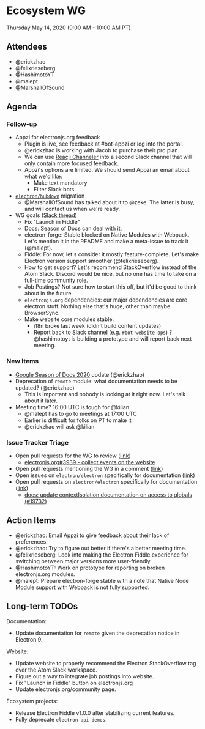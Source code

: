 # Ecosystem WG

Thursday May 14, 2020 (9:00 AM - 10:00 AM PT)

## Attendees

- @erickzhao
- @felixrieseberg
- @HashimotoYT
- @malept
- @MarshallOfSound

## Agenda

### Follow-up
* Appzi for electronjs.org feedback
    * Plugin is live, see feedback at #bot-appzi or log into the portal.
    * @erickzhao is working with Jacob to purchase their pro plan.
    * We can use [Reacji Channeler](https://pseudo-apt.slack.com/apps/A1BFDR28J-reacji-channeler) into a second Slack channel that will only contain more focused feedback.
    * Appzi's options are limited. We should send Appzi an email about what we'd like:
        * Make text mandatory
        * Filter Slack bots
* [`electron/hubdown`](https://github.com/electron/hubdown) migration
    * @MarshallOfSound  has talked about it to @zeke. The latter is busy, and will contact us when we're ready.
* WG goals ([Slack thread](https://electronhq.slack.com/archives/CNTJBD467/p1588268272084400))
    * Fix "Launch in Fiddle"
    * Docs: Season of Docs can deal with it.
    * electron-forge: Stable blocked on Native Modules with Webpack. Let's mention it in the README and make a meta-issue to track it (@malept).
    * Fiddle: For now, let's consider it mostly feature-complete. Let's make Electron version support smoother (@felixrieseberg).
    * How to get support? Let's recommend StackOverflow instead of the Atom Slack. Discord would be nice, but no one has time to take on a full-time community role.
    * Job Postings? Not sure how to start this off, but it'd be good to think about in the future.
    * `electronjs.org` dependencies: our major dependencies are core electron stuff. Nothing else that's huge, other than maybe BrowserSync.
    * Make website core modules stable:
        * i18n broke last week (didn't build content updates)
        * Report back to Slack channel (e.g. `#bot-website-ops`) ? @hashimotoyt is building a prototype and will report back next meeting.

### New Items
* [Google Season of Docs 2020](https://github.com/electron/season-of-docs-2020/blob/master/project-ideas.md) update (@erickzhao)
* Deprecation of `remote` module: what documentation needs to be updated? (@erickzhao)
    * This is important and nobody is looking at it right now. Let's talk about it later.
* Meeting time? 16:00 UTC is tough for @kilian 
    * @malept has to go to meetings at 17:00 UTC
    * Earlier is difficult for folks on PT to make it
    * @erickzhao will ask @kilian
  
### Issue Tracker Triage
* Open pull requests for the WG to review ([link](https://github.com/pulls?q=is%3Apr+team-review-requested%3Aelectron%2Fwg-ecosystem+archived%3Afalse+is%3Aopen+))
    * [electronjs.org#3939 - collect events on the website](https://github.com/electron/electronjs.org/pull/3939)
* Open pull requests mentioning the WG in a comment ([link](https://github.com/pulls?q=is%3Apr+team%3Aelectron%2Fwg-ecosystem+archived%3Afalse+is%3Aopen))
* Open issues on `electron/electron` specifically for documentation ([link](https://github.com/electron/electron/issues?utf8=%E2%9C%93&q=is%3Aissue+is%3Aopen+label%3A%22documentation+%3Anotebook%3A%22+))
* Open pull requests on `electron/electron` specifically for documentation ([link](https://github.com/electron/electron/pulls?utf8=%E2%9C%93&q=is%3Apr+is%3Aopen+%22docs%22+in%3Atitle))
    * [docs: update contextIsolation documentation on access to globals (#19732)](https://github.com/electron/electron/pull/19732)

## Action Items
- @erickzhao: Email Appzi to give feedback about their lack of preferences.
- @erickzhao: Try to figure out better if there's a better meeting time.
- @felixrieseberg: Look into making the Electron Fiddle experience for switching between major versions more user-friendly.
- @HashimotoYT: Work on prototype for reporting on broken electronjs.org modules.
- @malept: Prepare electron-forge stable with a note that Native Node Module support with Webpack is not fully supported.


## Long-term TODOs
Documentation:
* Update documentation for `remote` given the deprecation notice in Electron 9.

Website:
* Update website to properly recommend the Electron StackOverflow tag over the Atom Slack workspace.
* Figure out a way to integrate job postings into website.
* Fix "Launch in Fiddle" button on electronjs.org
* Update electronjs.org/community page.

Ecosystem projects:
* Release Electron Fiddle v1.0.0 after stabilizing current features.
* Fully deprecate `electron-api-demos`.
